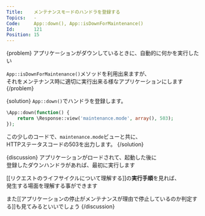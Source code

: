 ```yaml
---
Title:    メンテナンスモードのハンドラを登録する
Topics:   -
Code:     App::down(), App::isDownForMaintenance()
Id:       121
Position: 15
---
```


{problem}
アプリケーションがダウンしているときに、自動的に何かを実行したい  

`App::isDownForMaintenance()`メソッドを利用出来ますが、  
それをメンテナンス時に適切に実行出来る様なアプリケーションにします
{/problem}

{solution}
`App::down()`でハンドラを登録します。  

```php
\App::down(function() {
    return \Response::view('maintenance.mode', array(), 503);
});
```

この少しのコードで、`maintenance.mode`ビューと共に、  
HTTPステータスコードの503を出力します。
{/solution}

{discussion}
アプリケーションがロードされて、起動した後に  
登録したダウンハンドラがあれば、最初に実行します

[[リクエストのライフサイクルについて理解する]]の**実行手順**を見れば、  
発生する場面を理解する事ができます

また[[アプリケーションの停止がメンテナンスが理由で停止しているのか判定する]]も見てみるといいでしょう
{/discussion}

